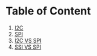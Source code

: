 # Table of Content

1. [I2C](I2C.md)
2. [SPI](SPI.md)
3. [I2C VS SPI](I2C_Vs_SPI.md)
4. [SSI VS SPI](SSI_vs_SPI.md)
